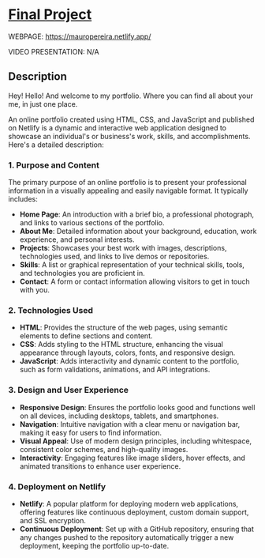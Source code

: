 [Final Project](https://cs50.harvard.edu/x/2024/project/)
==================================================================================

WEBPAGE: https://mauropereira.netlify.app/

VIDEO PRESENTATION: N/A

## Description

Hey! Hello! And welcome to my portfolio. Where you can find all about your me, in just one place.

An online portfolio created using HTML, CSS, and JavaScript and published on Netlify is a dynamic and interactive web application designed to showcase an individual's or business's work, skills, and accomplishments. Here's a detailed description:

### 1. **Purpose and Content**
The primary purpose of an online portfolio is to present your professional information in a visually appealing and easily navigable format. It typically includes:
- **Home Page**: An introduction with a brief bio, a professional photograph, and links to various sections of the portfolio.
- **About Me**: Detailed information about your background, education, work experience, and personal interests.
- **Projects**: Showcases your best work with images, descriptions, technologies used, and links to live demos or repositories.
- **Skills**: A list or graphical representation of your technical skills, tools, and technologies you are proficient in.
- **Contact**: A form or contact information allowing visitors to get in touch with you.

### 2. **Technologies Used**
- **HTML**: Provides the structure of the web pages, using semantic elements to define sections and content.
- **CSS**: Adds styling to the HTML structure, enhancing the visual appearance through layouts, colors, fonts, and responsive design.
- **JavaScript**: Adds interactivity and dynamic content to the portfolio, such as form validations, animations, and API integrations.

### 3. **Design and User Experience**
- **Responsive Design**: Ensures the portfolio looks good and functions well on all devices, including desktops, tablets, and smartphones.
- **Navigation**: Intuitive navigation with a clear menu or navigation bar, making it easy for users to find information.
- **Visual Appeal**: Use of modern design principles, including whitespace, consistent color schemes, and high-quality images.
- **Interactivity**: Engaging features like image sliders, hover effects, and animated transitions to enhance user experience.

### 4. **Deployment on Netlify**
- **Netlify**: A popular platform for deploying modern web applications, offering features like continuous deployment, custom domain support, and SSL encryption.
- **Continuous Deployment**: Set up with a GitHub repository, ensuring that any changes pushed to the repository automatically trigger a new deployment, keeping the portfolio up-to-date.

